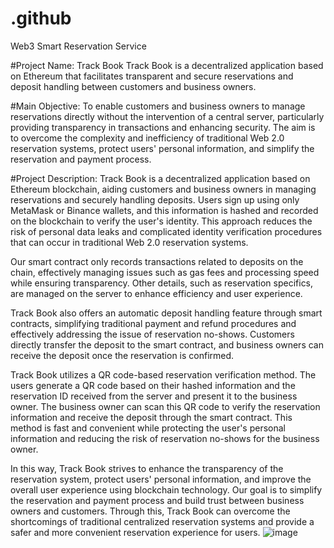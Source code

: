 # .github
Web3 Smart Reservation Service

#Project Name: Track Book
Track Book is a decentralized application based on Ethereum that facilitates transparent and secure reservations and deposit handling between customers and business owners.

#Main Objective: To enable customers and business owners to manage reservations directly without the intervention of a central server, particularly providing transparency in transactions and enhancing security. The aim is to overcome the complexity and inefficiency of traditional Web 2.0 reservation systems, protect users' personal information, and simplify the reservation and payment process.

#Project Description:
Track Book is a decentralized application based on Ethereum blockchain, aiding customers and business owners in managing reservations and securely handling deposits. Users sign up using only MetaMask or Binance wallets, and this information is hashed and recorded on the blockchain to verify the user's identity. This approach reduces the risk of personal data leaks and complicated identity verification procedures that can occur in traditional Web 2.0 reservation systems.

Our smart contract only records transactions related to deposits on the chain, effectively managing issues such as gas fees and processing speed while ensuring transparency. Other details, such as reservation specifics, are managed on the server to enhance efficiency and user experience.

Track Book also offers an automatic deposit handling feature through smart contracts, simplifying traditional payment and refund procedures and effectively addressing the issue of reservation no-shows. Customers directly transfer the deposit to the smart contract, and business owners can receive the deposit once the reservation is confirmed.

Track Book utilizes a QR code-based reservation verification method. The users generate a QR code based on their hashed information and the reservation ID received from the server and present it to the business owner. The business owner can scan this QR code to verify the reservation information and receive the deposit through the smart contract. This method is fast and convenient while protecting the user's personal information and reducing the risk of reservation no-shows for the business owner.

In this way, Track Book strives to enhance the transparency of the reservation system, protect users' personal information, and improve the overall user experience using blockchain technology. Our goal is to simplify the reservation and payment process and build trust between business owners and customers. Through this, Track Book can overcome the shortcomings of traditional centralized reservation systems and provide a safer and more convenient reservation experience for users.
![image](https://github.com/Smart-Reservation/.github/assets/127087166/a2800ca7-d783-45a6-8a6c-497d28f83494)

